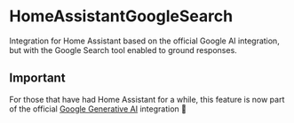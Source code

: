 # HomeAssistantGoogleSearch
 Integration for Home Assistant based on the official Google AI integration, but with the Google Search tool enabled to ground responses.

## Important
 For those that have had Home Assistant for a while, this feature is now part of the official [Google Generative AI](https://www.home-assistant.io/integrations/google_generative_ai_conversation/) integration 🥳
